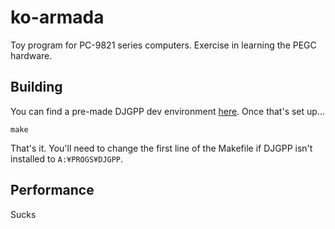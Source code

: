 # ko-armada

Toy program for PC-9821 series computers. Exercise in learning the PEGC hardware.

## Building

You can find a pre-made DJGPP dev environment [here](https://www.target-earth.net/wiki/doku.php?id=blog:pc98_devtools). Once that's set up...

```
make
```

That's it. You'll need to change the first line of the Makefile if DJGPP isn't installed to `A:¥PROGS¥DJGPP`.

## Performance

Sucks

